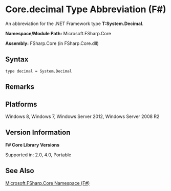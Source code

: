 # Core.decimal Type Abbreviation (F#)

An abbreviation for the .NET Framework type **T:System.Decimal**.

**Namespace/Module Path:** Microsoft.FSharp.Core

**Assembly:** FSharp.Core (in FSharp.Core.dll)


## Syntax

```
type decimal = System.Decimal
```

## Remarks

## Platforms
Windows 8, Windows 7, Windows Server 2012, Windows Server 2008 R2


## Version Information
**F# Core Library Versions**

Supported in: 2.0, 4.0, Portable




## See Also
[Microsoft.FSharp.Core Namespace &#40;F&#35;&#41;](Microsoft.FSharp.Core+Namespace+%28FSharp%29.md)

